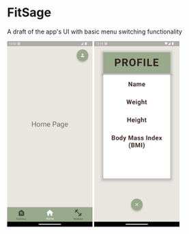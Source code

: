 # FitSage

A draft of the app's UI with basic menu switching functionality

<img src="Screenshot_1677258131.png" width="200" />
<img src="Screenshot_1677258932.png" width="200" />
